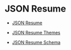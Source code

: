 # JSON Resume

- [JSON Resume](https://jsonresume.org/)

- [JSON Resume Themes](https://jsonresume.org/themes/)

- [JSON Resume Schema](https://jsonresume.org/schema/)